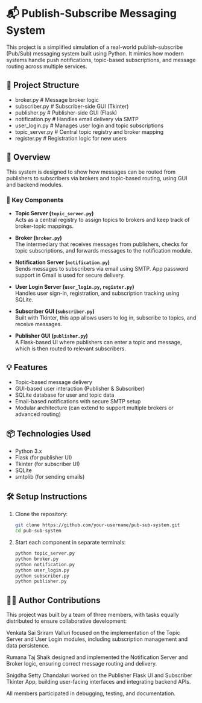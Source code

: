 # 📬 Publish-Subscribe Messaging System

This project is a simplified simulation of a real-world publish-subscribe (Pub/Sub) messaging system built using Python. It mimics how modern systems handle push notifications, topic-based subscriptions, and message routing across multiple services.

## 🔧 Project Structure

- broker.py # Message broker logic
- subscriber.py # Subscriber-side GUI (Tkinter)
- publisher.py # Publisher-side GUI (Flask)
- notification.py # Handles email delivery via SMTP
- user_login.py # Manages user login and topic subscriptions
- topic_server.py # Central topic registry and broker mapping
- register.py # Registration logic for new users


## 📢 Overview

This system is designed to show how messages can be routed from publishers to subscribers via brokers and topic-based routing, using GUI and backend modules.

### 🧠 Key Components

- **Topic Server (`topic_server.py`)**  
  Acts as a central registry to assign topics to brokers and keep track of broker-topic mappings.

- **Broker (`broker.py`)**  
  The intermediary that receives messages from publishers, checks for topic subscriptions, and forwards messages to the notification module.

- **Notification Server (`notification.py`)**  
  Sends messages to subscribers via email using SMTP. App password support in Gmail is used for secure delivery.

- **User Login Server (`user_login.py`, `register.py`)**  
  Handles user sign-in, registration, and subscription tracking using SQLite.

- **Subscriber GUI (`subscriber.py`)**  
  Built with Tkinter, this app allows users to log in, subscribe to topics, and receive messages.

- **Publisher GUI (`publisher.py`)**  
  A Flask-based UI where publishers can enter a topic and message, which is then routed to relevant subscribers.

## 💡 Features

- Topic-based message delivery  
- GUI-based user interaction (Publisher & Subscriber)  
- SQLite database for user and topic data  
- Email-based notifications with secure SMTP setup  
- Modular architecture (can extend to support multiple brokers or advanced routing)

## 📦 Technologies Used

- Python 3.x  
- Flask (for publisher UI)  
- Tkinter (for subscriber UI)  
- SQLite  
- smtplib (for sending emails)

## 🛠️ Setup Instructions

1. Clone the repository:
   ```bash
   git clone https://github.com/your-username/pub-sub-system.git
   cd pub-sub-system
2. Start each component in separate terminals:
    ```bash
    python topic_server.py  
    python broker.py  
    python notification.py  
    python user_login.py  
    python subscriber.py  
    python publisher.py  


## 👨‍💻 Author Contributions

This project was built by a team of three members, with tasks equally distributed to ensure collaborative development:

Venkata Sai Sriram Valluri focused on the implementation of the Topic Server and User Login modules, including subscription management and data persistence.

Rumana Taj Shaik designed and implemented the Notification Server and Broker logic, ensuring correct message routing and delivery.

Snigdha Setty Chandaluri worked on the Publisher Flask UI and Subscriber Tkinter App, building user-facing interfaces and integrating backend APIs.

All members participated in debugging, testing, and documentation.
